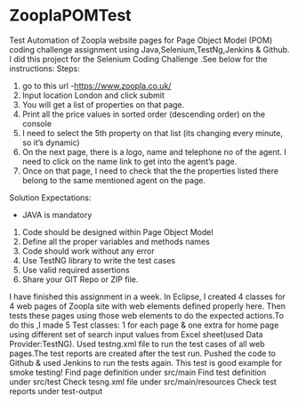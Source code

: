 # ZooplaPOMTest
Test Automation of Zoopla website pages for Page Object Model (POM)  coding challenge assignment using Java,Selenium,TestNg,Jenkins &amp; Github.
I did this project for the Selenium Coding Challenge .See below for the instructions:
Steps:
1) go to this url -https://www.zoopla.co.uk/
2) Input location London and click submit
3) You will get a list of properties on that page. 
4) Print all the price values in sorted order (descending order) on the console
5) I need to select the 5th property on that list (its changing every minute, so it’s dynamic) 
6) On the next page, there is a logo, name and telephone no of the agent. I need to click on the name link to get into the agent’s page.
7) Once on that page, I need to check that the the properties listed there belong to the same mentioned agent on the page.

Solution Expectations:
- JAVA is mandatory
1. Code should be designed within Page Object Model
2.  Define all the proper variables and methods names
3. Code should work without any error
4. Use TestNG library to write the test cases
5. Use valid required assertions
6. Share your GIT Repo or ZIP file.

I have finished this assignment in a week. In Eclipse, I created 4 classes for 4 web pages of Zoopla site with web elements defined properly here.
Then tests these pages using those web elements to do the expected actions.To do this ,I made 5 Test classes: 1 for each page & one extra for home page using different 
set of search input values from Excel sheet(used Data Provider:TestNG). Used testng.xml file to run the test cases of all web pages.The test reports are created after the test run.
Pushed the code to Github & used Jenkins to run the tests again. 
This test is good example for smoke testing!
Find page definition under src/main 
Find test definition under src/test
Check tesng.xml file under src/main/resources
Check test reports under test-output
